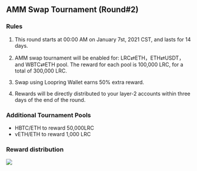 ## AMM Swap Tournament (Round#2)

### Rules

1) This round starts at 00:00 AM on January 7st, 2021 CST, and lasts for 14 days.

2) AMM swap tournament will be enabled for: LRC⇄ETH，ETH⇄USDT，and WBTC⇄ETH pool. The reward for each pool is 100,000 LRC, for a total of 300,000 LRC.

3) Swap using Loopring Wallet earns 50% extra reward.

4) Rewards will be directly distributed to your layer-2 accounts within three days of the end of the round.

### Additional Tournament Pools

- HBTC/ETH to reward 50,000LRC
- vETH/ETH to reward 1,000 LRC

### Reward distribution

![](/markdown/images/program_2.png "")

